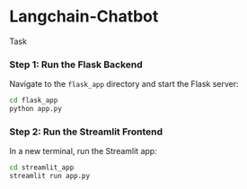 # Langchain-Chatbot
Task
### Step 1: Run the Flask Backend

Navigate to the `flask_app` directory and start the Flask server:

```bash
cd flask_app
python app.py
```

### Step 2: Run the Streamlit Frontend

In a new terminal, run the Streamlit app:

```bash
cd streamlit_app
streamlit run app.py
```
